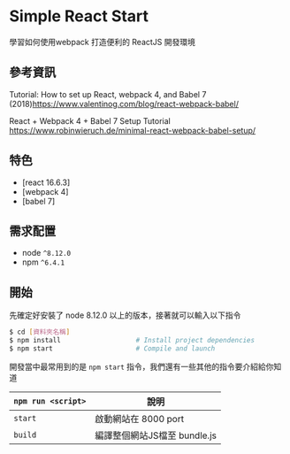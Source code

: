 
# Simple React Start 

學習如何使用webpack 打造便利的 ReactJS 開發環境

## 參考資訊

Tutorial: How to set up React, webpack 4, and Babel 7 (2018)https://www.valentinog.com/blog/react-webpack-babel/

React + Webpack 4 + Babel 7 Setup Tutorial
https://www.robinwieruch.de/minimal-react-webpack-babel-setup/

## 特色

* [react 16.6.3]
* [webpack 4]
* [babel 7]

## 需求配置
* node `^8.12.0`
* npm `^6.4.1`

## 開始

先確定好安裝了 node 8.12.0 以上的版本，接著就可以輸入以下指令

```bash
$ cd [資料夾名稱]
$ npm install                   # Install project dependencies
$ npm start                     # Compile and launch
```


開發當中最常用到的是 `npm start` 指令，我們還有一些其他的指令要介紹給你知道

| `npm run <script>` | 說明                                                                         |
|--------------------|------------------------------------------------------------------------------|
| `start`            | 啟動網站在 8000 port                                                         |
| `build`            | 編譯整個網站JS檔至 bundle.js
